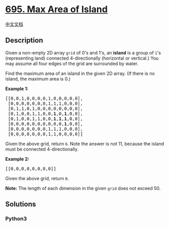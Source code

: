 # [695. Max Area of Island](https://leetcode.com/problems/max-area-of-island)

[中文文档](/leetcode/0600-0699/0695.Max%20Area%20of%20Island/README.md)

## Description

<p>Given a non-empty 2D array <code>grid</code> of 0&#39;s and 1&#39;s, an <b>island</b> is a group of <code>1</code>&#39;s (representing land) connected 4-directionally (horizontal or vertical.) You may assume all four edges of the grid are surrounded by water.</p>

<p>Find the maximum area of an island in the given 2D array. (If there is no island, the maximum area is 0.)</p>

<p><b>Example 1:</b></p>

<pre>
[[0,0,1,0,0,0,0,1,0,0,0,0,0],
 [0,0,0,0,0,0,0,1,1,1,0,0,0],
 [0,1,1,0,1,0,0,0,0,0,0,0,0],
 [0,1,0,0,1,1,0,0,<b>1</b>,0,<b>1</b>,0,0],
 [0,1,0,0,1,1,0,0,<b>1</b>,<b>1</b>,<b>1</b>,0,0],
 [0,0,0,0,0,0,0,0,0,0,<b>1</b>,0,0],
 [0,0,0,0,0,0,0,1,1,1,0,0,0],
 [0,0,0,0,0,0,0,1,1,0,0,0,0]]
</pre>
Given the above grid, return <code>6</code>. Note the answer is not 11, because the island must be connected 4-directionally.

<p><b>Example 2:</b></p>

<pre>
[[0,0,0,0,0,0,0,0]]</pre>
Given the above grid, return <code>0</code>.

<p><b>Note:</b> The length of each dimension in the given <code>grid</code> does not exceed 50.</p>


## Solutions

<!-- tabs:start -->

### **Python3**

```python

```

<!-- tabs:end -->

